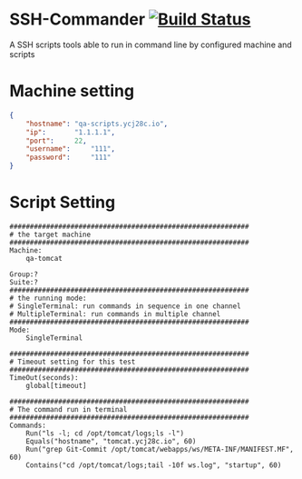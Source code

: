 # SSH-Commander [![Build Status](https://travis-ci.org/ycj28c/SSH-Commander.svg?branch=master)](https://travis-ci.org/ycj28c/SSH-Commander)
A SSH scripts tools able to run in command line by configured machine and scripts

# Machine setting
```json
{
	"hostname":	"qa-scripts.ycj28c.io",
	"ip":		"1.1.1.1",
	"port": 	22,
	"username": 	"111",
	"password": 	"111"
}
```

# Script Setting
```text
###########################################################
# the target machine
###########################################################
Machine:
	qa-tomcat
	
Group:?
Suite:?
###########################################################
# the running mode: 
# SingleTerminal: run commands in sequence in one channel
# MultipleTerminal: run commands in multiple channel
###########################################################
Mode:
	SingleTerminal
	
###########################################################
# Timeout setting for this test
###########################################################
TimeOut(seconds):
	global[timeout]

###########################################################
# The command run in terminal
###########################################################	
Commands:
	Run("ls -l; cd /opt/tomcat/logs;ls -l")
	Equals("hostname", "tomcat.ycj28c.io", 60)
	Run("grep Git-Commit /opt/tomcat/webapps/ws/META-INF/MANIFEST.MF", 60)
	Contains("cd /opt/tomcat/logs;tail -10f ws.log", "startup", 60)
```
